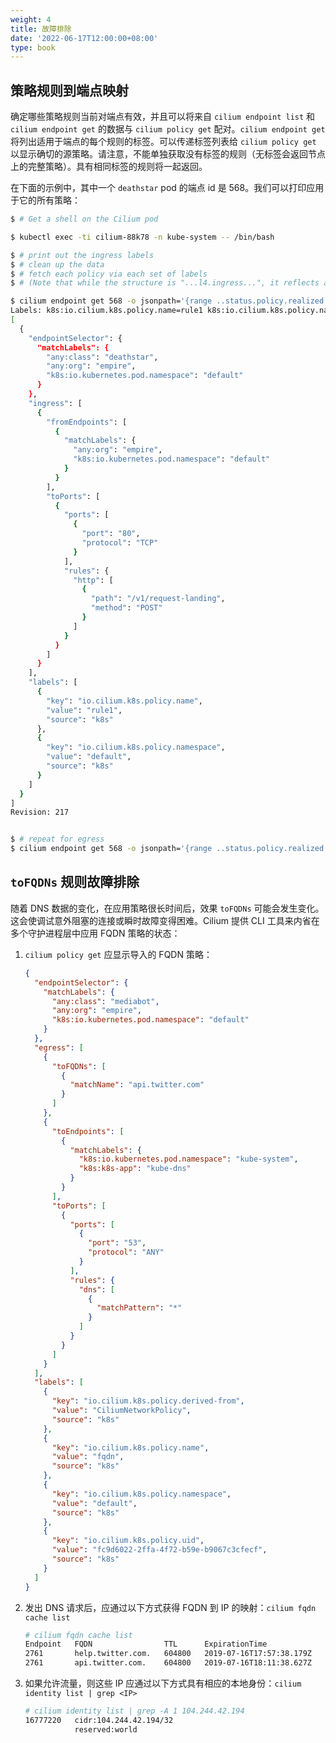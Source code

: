 ```yaml
---
weight: 4
title: 故障排除
date: '2022-06-17T12:00:00+08:00'
type: book
---
```


## 策略规则到端点映射

确定哪些策略规则当前对端点有效，并且可以将来自  `cilium endpoint list` 和 `cilium endpoint get` 的数据与 `cilium policy get` 配对。`cilium endpoint get` 将列出适用于端点的每个规则的标签。可以传递标签列表给 `cilium policy get` 以显示确切的源策略。请注意，不能单独获取没有标签的规则（无标签会返回节点上的完整策略）。具有相同标签的规则将一起返回。

在下面的示例中，其中一个 `deathstar` pod 的端点 id 是 568。我们可以打印应用于它的所有策略：

``` bash
$ # Get a shell on the Cilium pod

$ kubectl exec -ti cilium-88k78 -n kube-system -- /bin/bash

$ # print out the ingress labels
$ # clean up the data
$ # fetch each policy via each set of labels
$ # (Note that while the structure is "...l4.ingress...", it reflects all L3, L4 and L7 policy.

$ cilium endpoint get 568 -o jsonpath='{range ..status.policy.realized.l4.ingress[*].derived-from-rules}{@}{"\n"}{end}'|tr -d '][' | xargs -I{} bash -c 'echo "Labels: {}"; cilium policy get {}'
Labels: k8s:io.cilium.k8s.policy.name=rule1 k8s:io.cilium.k8s.policy.namespace=default
[
  {
    "endpointSelector": {
      "matchLabels": {
        "any:class": "deathstar",
        "any:org": "empire",
        "k8s:io.kubernetes.pod.namespace": "default"
      }
    },
    "ingress": [
      {
        "fromEndpoints": [
          {
            "matchLabels": {
              "any:org": "empire",
              "k8s:io.kubernetes.pod.namespace": "default"
            }
          }
        ],
        "toPorts": [
          {
            "ports": [
              {
                "port": "80",
                "protocol": "TCP"
              }
            ],
            "rules": {
              "http": [
                {
                  "path": "/v1/request-landing",
                  "method": "POST"
                }
              ]
            }
          }
        ]
      }
    ],
    "labels": [
      {
        "key": "io.cilium.k8s.policy.name",
        "value": "rule1",
        "source": "k8s"
      },
      {
        "key": "io.cilium.k8s.policy.namespace",
        "value": "default",
        "source": "k8s"
      }
    ]
  }
]
Revision: 217


$ # repeat for egress
$ cilium endpoint get 568 -o jsonpath='{range ..status.policy.realized.l4.egress[*].derived-from-rules}{@}{"\n"}{end}' | tr -d '][' | xargs -I{} bash -c 'echo "Labels: {}"; cilium policy get {}'
```

`toFQDNs` 规则故障排除
-------------------------------

随着 DNS 数据的变化，在应用策略很长时间后，效果 `toFQDNs` 可能会发生变化。这会使调试意外阻塞的连接或瞬时故障变得困难。Cilium 提供 CLI 工具来内省在多个守护进程层中应用 FQDN 策略的状态：

1.  `cilium policy get` 应显示导入的 FQDN 策略：

    ``` json
    {
      "endpointSelector": {
        "matchLabels": {
          "any:class": "mediabot",
          "any:org": "empire",
          "k8s:io.kubernetes.pod.namespace": "default"
        }
      },
      "egress": [
        {
          "toFQDNs": [
            {
              "matchName": "api.twitter.com"
            }
          ]
        },
        {
          "toEndpoints": [
            {
              "matchLabels": {
                "k8s:io.kubernetes.pod.namespace": "kube-system",
                "k8s:k8s-app": "kube-dns"
              }
            }
          ],
          "toPorts": [
            {
              "ports": [
                {
                  "port": "53",
                  "protocol": "ANY"
                }
              ],
              "rules": {
                "dns": [
                  {
                    "matchPattern": "*"
                  }
                ]
              }
            }
          ]
        }
      ],
      "labels": [
        {
          "key": "io.cilium.k8s.policy.derived-from",
          "value": "CiliumNetworkPolicy",
          "source": "k8s"
        },
        {
          "key": "io.cilium.k8s.policy.name",
          "value": "fqdn",
          "source": "k8s"
        },
        {
          "key": "io.cilium.k8s.policy.namespace",
          "value": "default",
          "source": "k8s"
        },
        {
          "key": "io.cilium.k8s.policy.uid",
          "value": "fc9d6022-2ffa-4f72-b59e-b9067c3cfecf",
          "source": "k8s"
        }
      ]
    }
    ```

2.  发出 DNS 请求后，应通过以下方式获得 FQDN 到 IP 的映射：`cilium fqdn cache list`
    
    ``` bash
    # cilium fqdn cache list
    Endpoint   FQDN                TTL      ExpirationTime             IPs
    2761       help.twitter.com.   604800   2019-07-16T17:57:38.179Z   104.244.42.67,104.244.42.195,104.244.42.3,104.244.42.131
    2761       api.twitter.com.    604800   2019-07-16T18:11:38.627Z   104.244.42.194,104.244.42.130,104.244.42.66,104.244.42.2
    ```
    
3.  如果允许流量，则这些 IP 应通过以下方式具有相应的本地身份：`cilium identity list | grep <IP>`
    
    ``` bash
    # cilium identity list | grep -A 1 104.244.42.194
    16777220   cidr:104.244.42.194/32
               reserved:world
    ```
